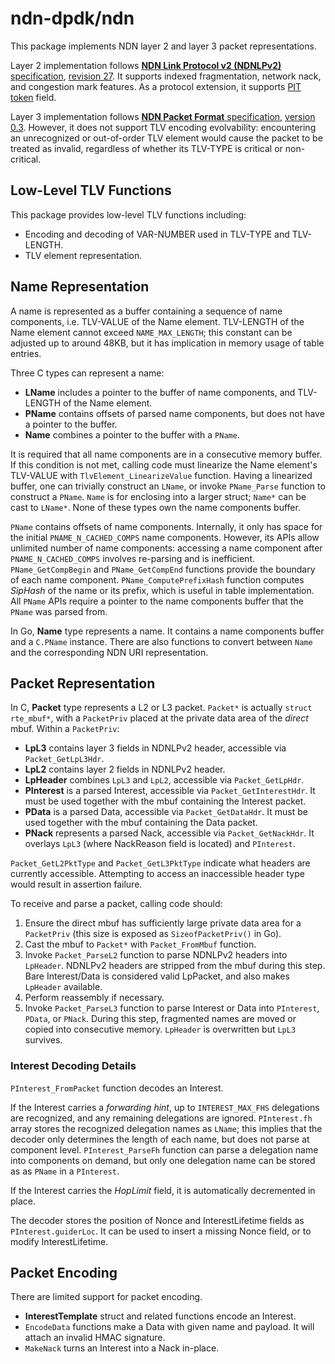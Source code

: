 # ndn-dpdk/ndn

This package implements NDN layer 2 and layer 3 packet representations.

Layer 2 implementation follows [**NDN Link Protocol v2 (NDNLPv2)** specification](https://redmine.named-data.net/projects/nfd/wiki/NDNLPv2), [revision 27](https://redmine.named-data.net/projects/nfd/wiki/NDNLPv2/27).
It supports indexed fragmentation, network nack, and congestion mark features.
As a protocol extension, it supports [PIT token](https://redmine.named-data.net/issues/4432) field.

Layer 3 implementation follows [**NDN Packet Format** specification](https://named-data.net/doc/NDN-TLV/current/), [version 0.3](https://gerrit.named-data.net/gitweb?p=NDN-TLV.git;a=tree;h=0c04fd8af4b7a488ecc487a7aa7fdce5bc1543f7).
However, it does not support TLV encoding evolvability: encountering an unrecognized or out-of-order TLV element would cause the packet to be treated as invalid, regardless of whether its TLV-TYPE is critical or non-critical.

## Low-Level TLV Functions

This package provides low-level TLV functions including:

* Encoding and decoding of VAR-NUMBER used in TLV-TYPE and TLV-LENGTH.
* TLV element representation.

## Name Representation

A name is represented as a buffer containing a sequence of name components, i.e. TLV-VALUE of the Name element.
TLV-LENGTH of the Name element cannot exceed `NAME_MAX_LENGTH`; this constant can be adjusted up to around 48KB, but it has implication in memory usage of table entries.

Three C types can represent a name:

* **LName** includes a pointer to the buffer of name components, and TLV-LENGTH of the Name element.
* **PName** contains offsets of parsed name components, but does not have a pointer to the buffer.
* **Name** combines a pointer to the buffer with a `PName`.

It is required that all name components are in a consecutive memory buffer.
If this condition is not met, calling code must linearize the Name element's TLV-VALUE with `TlvElement_LinearizeValue` function.
Having a linearized buffer, one can trivially construct an `LName`, or invoke `PName_Parse` function to construct a `PName`.
`Name` is for enclosing into a larger struct; `Name*` can be cast to `LName*`.
None of these types own the name components buffer.

`PName` contains offsets of name components.
Internally, it only has space for the initial `PNAME_N_CACHED_COMPS` name components.
However, its APIs allow unlimited number of name components: accessing a name component after `PNAME_N_CACHED_COMPS` involves re-parsing and is inefficient.
`PName_GetCompBegin` and `PName_GetCompEnd` functions provide the boundary of each name component.
`PName_ComputePrefixHash` function computes *SipHash* of the name or its prefix, which is useful in table implementation.
All `PName` APIs require a pointer to the name components buffer that the `PName` was parsed from.

In Go, **Name** type represents a name.
It contains a name components buffer and a `C.PName` instance.
There are also functions to convert between `Name` and the corresponding NDN URI representation.

## Packet Representation

In C, **Packet** type represents a L2 or L3 packet. `Packet*` is actually `struct rte_mbuf*`, with a `PacketPriv` placed at the private data area of the *direct* mbuf.
Within a `PacketPriv`:

* **LpL3** contains layer 3 fields in NDNLPv2 header, accessible via `Packet_GetLpL3Hdr`.
* **LpL2** contains layer 2 fields in NDNLPv2 header.
* **LpHeader** combines `LpL3` and `LpL2`, accessible via `Packet_GetLpHdr`.
* **PInterest** is a parsed Interest, accessible via `Packet_GetInterestHdr`. It must be used together with the mbuf containing the Interest packet.
* **PData** is a parsed Data, accessible via `Packet_GetDataHdr`. It must be used together with the mbuf containing the Data packet.
* **PNack** represents a parsed Nack, accessible via `Packet_GetNackHdr`. It overlays `LpL3` (where NackReason field is located) and `PInterest`.

`Packet_GetL2PktType` and `Packet_GetL3PktType` indicate what headers are currently accessible.
Attempting to access an inaccessible header type would result in assertion failure.

To receive and parse a packet, calling code should:

1. Ensure the direct mbuf has sufficiently large private data area for a `PacketPriv` (this size is exposed as `SizeofPacketPriv()` in Go).
2. Cast the mbuf to `Packet*` with `Packet_FromMbuf` function.
3. Invoke `Packet_ParseL2` function to parse NDNLPv2 headers into `LpHeader`. NDNLPv2 headers are stripped from the mbuf during this step. Bare Interest/Data is considered valid LpPacket, and also makes `LpHeader` available.
4. Perform reassembly if necessary.
5. Invoke `Packet_ParseL3` function to parse Interest or Data into `PInterest`, `PData`, or `PNack`. During this step, fragmented names are moved or copied into consecutive memory. `LpHeader` is overwritten but `LpL3` survives.

### Interest Decoding Details

`PInterest_FromPacket` function decodes an Interest.

If the Interest carries a *forwarding hint*, up to `INTEREST_MAX_FHS` delegations are recognized, and any remaining delegations are ignored.
`PInterest.fh` array stores the recognized delegation names as `LName`; this implies that the decoder only determines the length of each name, but does not parse at component level.
`PInterest_ParseFh` function can parse a delegation name into components on demand, but only one delegation name can be stored as as `PName` in a `PInterest`.

If the Interest carries the *HopLimit* field, it is automatically decremented in place.

The decoder stores the position of Nonce and InterestLifetime fields as `PInterest.guiderLoc`. It can be used to insert a missing Nonce field, or to modify InterestLifetime.

## Packet Encoding

There are limited support for packet encoding.

* **InterestTemplate** struct and related functions encode an Interest.
* `EncodeData` functions make a Data with given name and payload. It will attach an invalid HMAC signature.
* `MakeNack` turns an Interest into a Nack in-place.
